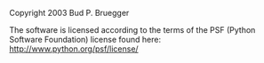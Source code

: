 Copyright 2003 Bud P. Bruegger

The software is licensed according to the terms of the PSF (Python Software Foundation) license found here: http://www.python.org/psf/license/
